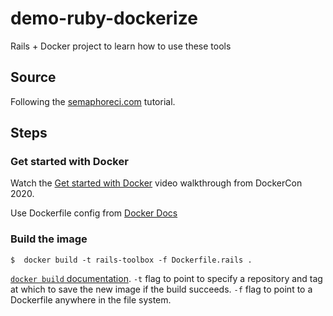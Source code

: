 # demo-ruby-dockerize
Rails + Docker project to learn how to use these tools

## Source
Following the [semaphoreci.com](https://semaphoreci.com/community/tutorials/dockerizing-a-ruby-on-rails-application) tutorial.

## Steps
### Get started with Docker
Watch the [Get started with Docker](https://youtu.be/iqqDU2crIEQ) video walkthrough from DockerCon 2020.

Use Dockerfile config from [Docker Docs](https://docs.docker.com/samples/rails/)

### Build the image
```
$  docker build -t rails-toolbox -f Dockerfile.rails .
```

[`docker build` documentation](https://docs.docker.com/engine/reference/builder/).
`-t` flag to point to specify a repository and tag at which to save the new image if the build succeeds.
`-f` flag to point to a Dockerfile anywhere in the file system.